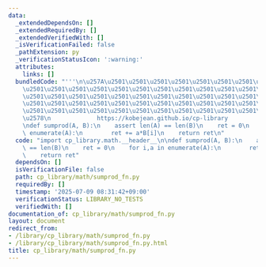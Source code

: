 ```yaml
---
data:
  _extendedDependsOn: []
  _extendedRequiredBy: []
  _extendedVerifiedWith: []
  _isVerificationFailed: false
  _pathExtension: py
  _verificationStatusIcon: ':warning:'
  attributes:
    links: []
  bundledCode: "'''\n\u257A\u2501\u2501\u2501\u2501\u2501\u2501\u2501\u2501\u2501\u2501\
    \u2501\u2501\u2501\u2501\u2501\u2501\u2501\u2501\u2501\u2501\u2501\u2501\u2501\
    \u2501\u2501\u2501\u2501\u2501\u2501\u2501\u2501\u2501\u2501\u2501\u2501\u2501\
    \u2501\u2501\u2501\u2501\u2501\u2501\u2501\u2501\u2501\u2501\u2501\u2501\u2501\
    \u2501\u2501\u2501\u2501\u2501\u2501\u2501\u2501\u2501\u2501\u2501\u2501\u2501\
    \u2578\n             https://kobejean.github.io/cp-library               \n'''\n\
    \ndef sumprod(A, B):\n    assert len(A) == len(B)\n    ret = 0\n    for i,a in\
    \ enumerate(A):\n        ret += a*B[i]\n    return ret\n"
  code: "import cp_library.math.__header__\n\ndef sumprod(A, B):\n    assert len(A)\
    \ == len(B)\n    ret = 0\n    for i,a in enumerate(A):\n        ret += a*B[i]\n\
    \    return ret"
  dependsOn: []
  isVerificationFile: false
  path: cp_library/math/sumprod_fn.py
  requiredBy: []
  timestamp: '2025-07-09 08:31:42+09:00'
  verificationStatus: LIBRARY_NO_TESTS
  verifiedWith: []
documentation_of: cp_library/math/sumprod_fn.py
layout: document
redirect_from:
- /library/cp_library/math/sumprod_fn.py
- /library/cp_library/math/sumprod_fn.py.html
title: cp_library/math/sumprod_fn.py
---
```

